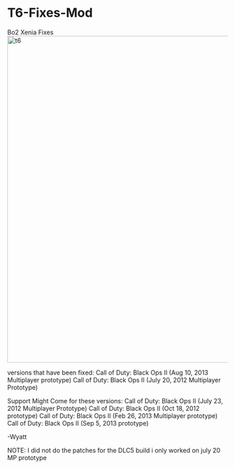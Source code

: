 # T6-Fixes-Mod
Bo2 Xenia Fixes
<img width="1317" height="748" alt="t6" src="https://github.com/user-attachments/assets/4efe74bc-f2e3-4bde-af5b-4daba9669a86" />

versions that have been fixed:
Call of Duty: Black Ops II (Aug 10, 2013 Multiplayer prototype) 
Call of Duty: Black Ops II (July 20, 2012 Multiplayer Prototype)

Support Might Come for these versions:
Call of Duty: Black Ops II (July 23, 2012 Multiplayer Prototype)
Call of Duty: Black Ops II (Oct 18, 2012 prototype)
Call of Duty: Black Ops II (Feb 26, 2013 Multiplayer prototype)
Call of Duty: Black Ops II (Sep 5, 2013 prototype)


-Wyatt

NOTE: I did not do the patches for the DLC5 build i only worked on july 20 MP prototype 
